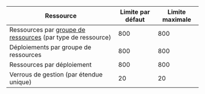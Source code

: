 Ressource|Limite par défaut|Limite maximale
---|---|---
Ressources par [groupe de ressources](resource-group-overview.md) (par type de ressource)|800|800
Déploiements par groupe de ressources|800|800
Ressources par déploiement|800|800
Verrous de gestion (par étendue unique)|20|20

<!---HONumber=August15_HO7-->